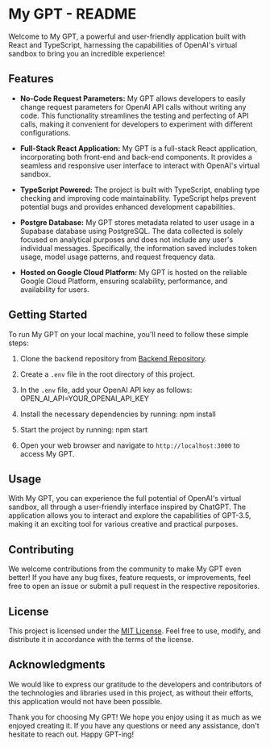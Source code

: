 # My GPT - README

Welcome to My GPT, a powerful and user-friendly application built with React and TypeScript, harnessing the capabilities of OpenAI's virtual sandbox to bring you an incredible experience!

## Features

- **No-Code Request Parameters:** My GPT allows developers to easily change request parameters for OpenAI API calls without writing any code. This functionality streamlines the testing and perfecting of API calls, making it convenient for developers to experiment with different configurations.

- **Full-Stack React Application:** My GPT is a full-stack React application, incorporating both front-end and back-end components. It provides a seamless and responsive user interface to interact with OpenAI's virtual sandbox.

- **TypeScript Powered:** The project is built with TypeScript, enabling type checking and improving code maintainability. TypeScript helps prevent potential bugs and provides enhanced development capabilities.

- **Postgre Database:** My GPT stores metadata related to user usage in a Supabase database using PostgreSQL. The data collected is solely focused on analytical purposes and does not include any user's individual messages. Specifically, the information saved includes token usage, model usage patterns, and request frequency data.

- **Hosted on Google Cloud Platform:** My GPT is hosted on the reliable Google Cloud Platform, ensuring scalability, performance, and availability for users.

## Getting Started

To run My GPT on your local machine, you'll need to follow these simple steps:

1. Clone the backend repository from [Backend Repository](https://github.com/BrettBuhler/my-gpt-backend).

2. Create a `.env` file in the root directory of this project.

3. In the `.env` file, add your OpenAI API key as follows:
OPEN_AI_API=YOUR_OPENAI_API_KEY

4. Install the necessary dependencies by running:
npm install

5. Start the project by running:
npm start

6. Open your web browser and navigate to `http://localhost:3000` to access My GPT.

## Usage

With My GPT, you can experience the full potential of OpenAI's virtual sandbox, all through a user-friendly interface inspired by ChatGPT. The application allows you to interact and explore the capabilities of GPT-3.5, making it an exciting tool for various creative and practical purposes.

## Contributing

We welcome contributions from the community to make My GPT even better! If you have any bug fixes, feature requests, or improvements, feel free to open an issue or submit a pull request in the respective repositories.

## License

This project is licensed under the [MIT License](LICENSE). Feel free to use, modify, and distribute it in accordance with the terms of the license.

## Acknowledgments

We would like to express our gratitude to the developers and contributors of the technologies and libraries used in this project, as without their efforts, this application would not have been possible.

Thank you for choosing My GPT! We hope you enjoy using it as much as we enjoyed creating it. If you have any questions or need any assistance, don't hesitate to reach out. Happy GPT-ing!
